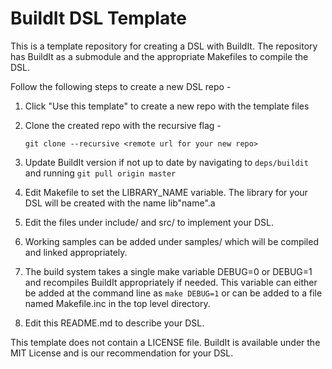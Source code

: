 # BuildIt DSL Template 

This is a template repository for creating a DSL with BuildIt. The repository has BuildIt as a submodule and the appropriate Makefiles to compile the DSL. 

Follow the following steps to create a new DSL repo - 

1. Click "Use this template" to create a new repo with the template files
2. Clone the created repo with the recursive flag -

   `git clone --recursive <remote url for your new repo>`

3. Update BuildIt version if not up to date by navigating to `deps/buildit` and running `git pull origin master`
4. Edit Makefile to set the LIBRARY_NAME variable. The library for your DSL will be created with the name lib"name".a
5. Edit the files under include/ and src/ to implement your DSL.
6. Working samples can be added under samples/ which will be compiled and linked appropriately.
7. The build system takes a single make variable DEBUG=0 or DEBUG=1 and recompiles BuildIt appropriately if needed. This variable can either be added at the command line as `make DEBUG=1` or can be added to a file named Makefile.inc in the top level directory.
8. Edit this README.md to describe your DSL. 


This template does not contain a LICENSE file. BuildIt is available under the MIT License and is our recommendation for your DSL. 
